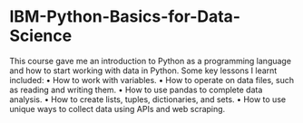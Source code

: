 # IBM-Python-Basics-for-Data-Science
This course gave me an introduction to Python as a programming language and how to start working with data in Python. Some key lessons I learnt included:
•	How to work with variables.
•	How to operate on data files, such as reading and writing them.
•	How to use pandas to complete data analysis.
•	How to create lists, tuples, dictionaries, and sets.
•	How to use unique ways to collect data using APIs and web scraping.
